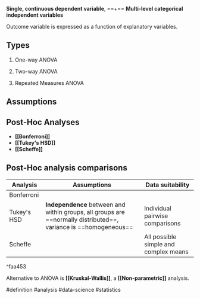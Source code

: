 **Single, continuous dependent variable**,
==+==
**Multi-level categorical independent variables**

Outcome variable is expressed as a function of explanatory variables.

## Types
1. One-way ANOVA

2. Two-way ANOVA

3. Repeated Measures ANOVA


## Assumptions


## Post-Hoc Analyses

- **[[Bonferroni]]**
- **[[Tukey's HSD]]**
- **[[Scheffe]]**

## Post-Hoc analysis comparisons

| Analysis    | Assumptions                                                                                                      | Data suitability                      |
| ----------- | ---------------------------------------------------------------------------------------------------------------- | ------------------------------------- |
| Bonferroni  |                                                                                                                  |                                       |
| Tukey's HSD | **Independence** between and within groups, all groups are ==normally distributed==, variance is ==homogeneous== | Individual pairwise comparisons       |
| Scheffe     |                                                                                                                  | All possible simple and complex means |
^faa453

Alternative to ANOVA is **[[Kruskal-Wallis]]**, a **[[Non-parametric]]** analysis.

#definition #analysis #data-science #statistics 

